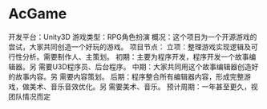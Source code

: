 # AcGame
开发平台：Unity3D
游戏类型：RPG角色扮演
概况：这个项目为一个开源游戏的尝试，大家共同创造一个好玩的游戏。
项目节点：
	立项：整理游戏实现逻辑及可行性分析。需要制作人、主策划。
	初期：主要为程序开发，程序开发一个故事编辑器。另 需要U3D程序员、后台程序。
	中期：大家共同用这个故事编辑器创造好的故事内容。另 需要内容策划。
	后期：程序整合所有编辑器内容，形成完整游戏，做美术、音乐音效优化。另 需要美术、音乐。
预计周期：一年甚至更久，视团队情况而定